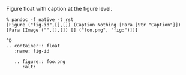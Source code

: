Figure float with caption at the figure level.

```
% pandoc -f native -t rst
[Figure ("fig-id",[],[]) (Caption Nothing [Para [Str "Caption"]]) [Para [Image ("",[],[]) [] ("foo.png", "fig:")]]]

^D
.. container:: float
   :name: fig-id

   .. figure:: foo.png
      :alt: 
```
